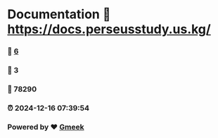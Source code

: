 # Documentation :link: https://docs.perseusstudy.us.kg/ 
### :page_facing_up: [6](https://docs.perseusstudy.us.kg//tag.html) 
### :speech_balloon: 3 
### :hibiscus: 78290 
### :alarm_clock: 2024-12-16 07:39:54 
### Powered by :heart: [Gmeek](https://github.com/Meekdai/Gmeek)
